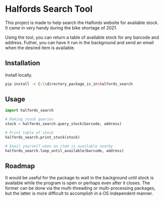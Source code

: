 # Halfords Search Tool

This project is made to help search the Halfords website for available stock. It came in very handy during the bike shortage of 2021.

Using the tool, you can return a table of available stock for any barcode and address. Futher, you can have it run in the background and send an email when the desired item is available.

## Installation

Install locally.

```bash
pip install -e C:\\directory_package_is_in\halfords_search
```

## Usage
``` python
import halfords_search

# Making stock queries
stock = halfords_search.query_stock(barcode, address)

# Print table of stock
halfords_search.print_stock(stock)

# Email yourself when an item is available nearby
halfords_search.loop_until_available(barcode, address)
```
## Roadmap
It would be useful for the package to wait in the background until stock is available while the program is open or perhaps even after it closes. The former can be done via the multi-threading or multi-processing packages, but the latter is more difficult to accomplish in a OS independent manner.
